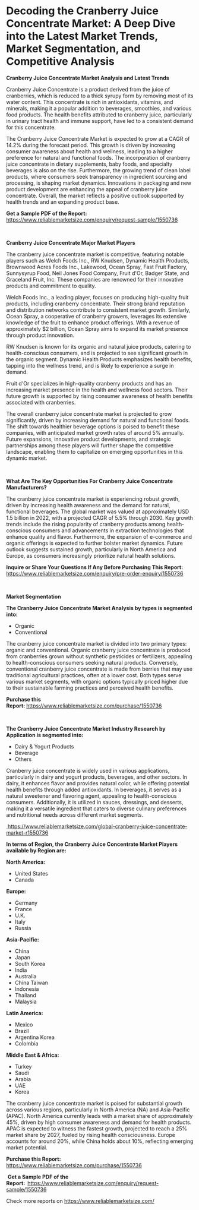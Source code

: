 <p><h1>Decoding the Cranberry Juice Concentrate Market: A Deep Dive into the Latest Market Trends, Market Segmentation, and Competitive Analysis</h1></p><p><strong>Cranberry Juice Concentrate Market Analysis and Latest Trends</strong></p>
<p><p>Cranberry Juice Concentrate is a product derived from the juice of cranberries, which is reduced to a thick syrupy form by removing most of its water content. This concentrate is rich in antioxidants, vitamins, and minerals, making it a popular addition to beverages, smoothies, and various food products. The health benefits attributed to cranberry juice, particularly in urinary tract health and immune support, have led to a consistent demand for this concentrate.</p><p>The Cranberry Juice Concentrate Market is expected to grow at a CAGR of 14.2% during the forecast period. This growth is driven by increasing consumer awareness about health and wellness, leading to a higher preference for natural and functional foods. The incorporation of cranberry juice concentrate in dietary supplements, baby foods, and specialty beverages is also on the rise. Furthermore, the growing trend of clean label products, where consumers seek transparency in ingredient sourcing and processing, is shaping market dynamics. Innovations in packaging and new product development are enhancing the appeal of cranberry juice concentrate. Overall, the market reflects a positive outlook supported by health trends and an expanding product base.</p></p>
<p><strong>Get a Sample PDF of the Report:&nbsp;</strong> <a href="https://www.reliablemarketsize.com/enquiry/request-sample/1550736?utm_campaign=1872&utm_medium=2&utm_source=Github&utm_content=ia&utm_term=14022025&utm_id=cranberry-juice-concentrate">https://www.reliablemarketsize.com/enquiry/request-sample/1550736</a></p>
<p>&nbsp;</p>
<p><strong>Cranberry Juice Concentrate Major Market Players</strong></p>
<p><p>The cranberry juice concentrate market is competitive, featuring notable players such as Welch Foods Inc., RW Knudsen, Dynamic Health Products, Brownwood Acres Foods Inc., Lakewood, Ocean Spray, Fast Fruit Factory, Sunnysyrup Food, Neil Jones Food Company, Fruit d'Or, Badger State, and Graceland Fruit, Inc. These companies are renowned for their innovative products and commitment to quality.</p><p>Welch Foods Inc., a leading player, focuses on producing high-quality fruit products, including cranberry concentrate. Their strong brand reputation and distribution networks contribute to consistent market growth. Similarly, Ocean Spray, a cooperative of cranberry growers, leverages its extensive knowledge of the fruit to enhance product offerings. With a revenue of approximately $2 billion, Ocean Spray aims to expand its market presence through product innovation.</p><p>RW Knudsen is known for its organic and natural juice products, catering to health-conscious consumers, and is projected to see significant growth in the organic segment. Dynamic Health Products emphasizes health benefits, tapping into the wellness trend, and is likely to experience a surge in demand.</p><p>Fruit d'Or specializes in high-quality cranberry products and has an increasing market presence in the health and wellness food sectors. Their future growth is supported by rising consumer awareness of health benefits associated with cranberries.</p><p>The overall cranberry juice concentrate market is projected to grow significantly, driven by increasing demand for natural and functional foods. The shift towards healthier beverage options is poised to benefit these companies, with anticipated market growth rates of around 5% annually. Future expansions, innovative product developments, and strategic partnerships among these players will further shape the competitive landscape, enabling them to capitalize on emerging opportunities in this dynamic market.</p></p>
<p>&nbsp;</p>
<p><strong>What Are The Key Opportunities For Cranberry Juice Concentrate Manufacturers?</strong></p>
<p><p>The cranberry juice concentrate market is experiencing robust growth, driven by increasing health awareness and the demand for natural, functional beverages. The global market was valued at approximately USD 1.5 billion in 2022, with a projected CAGR of 5.5% through 2030. Key growth trends include the rising popularity of cranberry products among health-conscious consumers and advancements in extraction technologies that enhance quality and flavor. Furthermore, the expansion of e-commerce and organic offerings is expected to further bolster market dynamics. Future outlook suggests sustained growth, particularly in North America and Europe, as consumers increasingly prioritize natural health solutions.</p></p>
<p><strong>Inquire or Share Your Questions If Any Before Purchasing This Report:</strong> <a href="https://www.reliablemarketsize.com/enquiry/pre-order-enquiry/1550736?utm_campaign=1872&utm_medium=2&utm_source=Github&utm_content=ia&utm_term=14022025&utm_id=cranberry-juice-concentrate">https://www.reliablemarketsize.com/enquiry/pre-order-enquiry/1550736</a></p>
<p>&nbsp;</p>
<p><strong>Market Segmentation</strong></p>
<p><strong>The Cranberry Juice Concentrate Market Analysis by types is segmented into:</strong></p>
<p><ul><li>Organic</li><li>Conventional</li></ul></p>
<p><p>The cranberry juice concentrate market is divided into two primary types: organic and conventional. Organic cranberry juice concentrate is produced from cranberries grown without synthetic pesticides or fertilizers, appealing to health-conscious consumers seeking natural products. Conversely, conventional cranberry juice concentrate is made from berries that may use traditional agricultural practices, often at a lower cost. Both types serve various market segments, with organic options typically priced higher due to their sustainable farming practices and perceived health benefits.</p></p>
<p><strong>Purchase this Report:&nbsp;</strong><a href="https://www.reliablemarketsize.com/purchase/1550736?utm_campaign=1872&utm_medium=2&utm_source=Github&utm_content=ia&utm_term=14022025&utm_id=cranberry-juice-concentrate">https://www.reliablemarketsize.com/purchase/1550736</a></p>
<p>&nbsp;</p>
<p><strong>The Cranberry Juice Concentrate Market Industry Research by Application is segmented into:</strong></p>
<p><ul><li>Dairy & Yogurt Products</li><li>Beverage</li><li>Others</li></ul></p>
<p><p>Cranberry juice concentrate is widely used in various applications, particularly in dairy and yogurt products, beverages, and other sectors. In dairy, it enhances flavor and provides natural color, while offering potential health benefits through added antioxidants. In beverages, it serves as a natural sweetener and flavoring agent, appealing to health-conscious consumers. Additionally, it is utilized in sauces, dressings, and desserts, making it a versatile ingredient that caters to diverse culinary preferences and nutritional needs across different market segments.</p></p>
<p><a href="https://www.reliablemarketsize.com/global-cranberry-juice-concentrate-market-r1550736?utm_campaign=1872&utm_medium=2&utm_source=Github&utm_content=ia&utm_term=14022025&utm_id=cranberry-juice-concentrate">&nbsp;https://www.reliablemarketsize.com/global-cranberry-juice-concentrate-market-r1550736</a></p>
<p><strong>In terms of Region, the Cranberry Juice Concentrate Market Players available by Region are:</strong></p>
<p>
    <p> <strong> North America: </strong>
        <ul>
            <li>United States</li>
            <li>Canada</li>
        </ul>
        </p> 
    <p> <strong> Europe: </strong>
        <ul>
            <li>Germany</li>
            <li>France</li>
            <li>U.K.</li>
            <li>Italy</li>
            <li>Russia</li>
        </ul>
        </p> 
    <p> <strong> Asia-Pacific: </strong>
        <ul>
            <li>China</li>
            <li>Japan</li>
            <li>South Korea</li>
            <li>India</li>
            <li>Australia</li>
            <li>China Taiwan</li>
            <li>Indonesia</li>
            <li>Thailand</li>
            <li>Malaysia</li>
        </ul>
        </p> 
    <p> <strong> Latin America: </strong>
        <ul>
            <li>Mexico</li>
            <li>Brazil</li>
            <li>Argentina Korea</li>
            <li>Colombia</li>
        </ul>
        </p> 
    <p> <strong> Middle East & Africa: </strong>
        <ul>
            <li>Turkey</li>
            <li>Saudi</li>
            <li>Arabia</li>
            <li>UAE</li>
            <li>Korea</li>
        </ul>
    </p>
    </p>
<p><p>The cranberry juice concentrate market is poised for substantial growth across various regions, particularly in North America (NA) and Asia-Pacific (APAC). North America currently leads with a market share of approximately 45%, driven by high consumer awareness and demand for health products. APAC is expected to witness the fastest growth, projected to reach a 25% market share by 2027, fueled by rising health consciousness. Europe accounts for around 20%, while China holds about 10%, reflecting emerging market potential.</p></p>
<p><strong>Purchase this Report: </strong><a href="https://www.reliablemarketsize.com/purchase/1550736?utm_campaign=1872&utm_medium=2&utm_source=Github&utm_content=ia&utm_term=14022025&utm_id=cranberry-juice-concentrate">https://www.reliablemarketsize.com/purchase/1550736</a></p>
<p>&nbsp;<strong>Get a Sample PDF of the Report:&nbsp;&nbsp;</strong><a href="https://www.reliablemarketsize.com/enquiry/request-sample/1550736?utm_campaign=1872&utm_medium=2&utm_source=Github&utm_content=ia&utm_term=14022025&utm_id=cranberry-juice-concentrate">https://www.reliablemarketsize.com/enquiry/request-sample/1550736</a></p>
<p><strong></strong></p>
<p>Check more reports on <a href="https://www.reliablemarketsize.com/?utm_campaign=1872&utm_medium=2&utm_source=Github&utm_content=ia&utm_term=14022025&utm_id=cranberry-juice-concentrate">https://www.reliablemarketsize.com/</a></p>